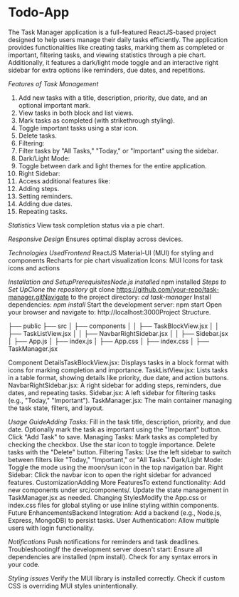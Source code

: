 # Todo-App
The Task Manager application is a full-featured ReactJS-based project designed to help users manage their daily tasks efficiently. The application provides functionalities like creating tasks, marking them as completed or important, filtering tasks, and viewing statistics through a pie chart. Additionally, it features a dark/light mode toggle and an interactive right sidebar for extra options like reminders, due dates, and repetitions.

*Features of Task Management*
  1. Add new tasks with a title, description, priority, due date, and an optional important mark.
  2. View tasks in both block and list views.
  3. Mark tasks as completed (with strikethrough styling).
  4. Toggle important tasks using a star icon.
  5. Delete tasks.
  6. Filtering:
  7. Filter tasks by "All Tasks," "Today," or "Important" using the sidebar.
  8. Dark/Light Mode:
  9. Toggle between dark and light themes for the entire application.
  10. Right Sidebar:
  11. Access additional features like:
  12. Adding steps.
  13. Setting reminders.
  14. Adding due dates.
  15. Repeating tasks.

*Statistics*
View task completion status via a pie chart.

*Responsive Design*
Ensures optimal display across devices.

*Technologies UsedFrontend*
ReactJS
Material-UI (MUI) for styling and components
Recharts for pie chart visualization
Icons:
MUI Icons for task icons and actions

*Installation and SetupPrerequisitesNode.js installed*
npm installed
*Steps to Set UpClone the repository*
  git clone https://github.com/your-repo/task-manager.gitNavigate to the project directory:
  *cd task-manager*
  Install dependencies:
  *npm install*
  Start the development server:
  npm start
  Open your browser and navigate to:
  http://localhost:3000Project Structure.
  
├── public
├── src
│   ├── components
│   │   ├── TaskBlockView.jsx
│   │   ├── TaskListView.jsx
│   │   ├── NavbarRightSidebar.jsx
│   │   ├── Sidebar.jsx
│   ├── App.js
│   ├── index.js
│   ├── App.css
│   ├── index.css
│   ├── TaskManager.jsx

Component DetailsTaskBlockView.jsx: Displays tasks in a block format with icons for marking completion and importance.
TaskListView.jsx: Lists tasks in a table format, showing details like priority, due date, and action buttons.
NavbarRightSidebar.jsx: A right sidebar for adding steps, reminders, due dates, and repeating tasks.
Sidebar.jsx: A left sidebar for filtering tasks (e.g., "Today," "Important").
TaskManager.jsx: The main container managing the task state, filters, and layout.

*Usage GuideAdding Tasks:*
  Fill in the task title, description, priority, and due date.
  Optionally mark the task as important using the "Important" button.
  Click "Add Task" to save.
  Managing Tasks:
  Mark tasks as completed by checking the checkbox.
  Use the star icon to toggle importance.
  Delete tasks with the "Delete" button.
  Filtering Tasks:
  Use the left sidebar to switch between filters like "Today," "Important," or "All Tasks."
  Dark/Light Mode:
  Toggle the mode using the moon/sun icon in the top navigation bar.
  Right Sidebar:
  Click the navbar icon to open the right sidebar for advanced features.
  CustomizationAdding More FeaturesTo extend functionality:
  Add new components under src/components/.
  Update the state management in TaskManager.jsx as needed.
  Changing StylesModify the App.css or index.css files for global styling or use inline styling within components.
  Future EnhancementsBackend Integration:
  Add a backend (e.g., Node.js, Express, MongoDB) to persist tasks.
User Authentication:
Allow multiple users with login functionality.

*Notifications*
  Push notifications for reminders and task deadlines.
  TroubleshootingIf the development server doesn't start:
  Ensure all dependencies are installed (npm install).
  Check for any syntax errors in your code.
  
*Styling issues*
Verify the MUI library is installed correctly.
Check if custom CSS is overriding MUI styles unintentionally.


